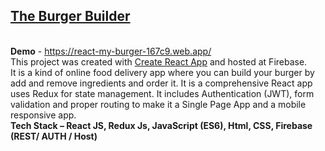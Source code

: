 ## [The Burger Builder ](https://react-my-burger-167c9.web.app/)

<br/>**Demo** - https://react-my-burger-167c9.web.app/<br />
This project was created with [Create React App](https://github.com/facebookincubator/create-react-app) and hosted at Firebase. <br/>
It is a kind of online food delivery app where you can build your burger by add and remove ingredients and order it. It is a comprehensive React app uses Redux for state management. It includes Authentication (JWT), form validation and proper routing to make it a Single Page App and a mobile responsive app.
<br />
**Tech Stack – React JS, Redux Js, JavaScript (ES6), Html, CSS, Firebase (REST/ AUTH / Host)**
